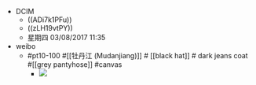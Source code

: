 - DCIM
    - ((ADi7k1PFu))
    - ((zLH19vtPY))
    - 星期四 03/08/2017 11:35 
- weibo
    - #pt10-100 #[[牡丹江 (Mudanjiang)]] # [[black hat]] # dark jeans coat #[[grey pantyhose]] #canvas
        - ![](https://firebasestorage.googleapis.com/v0/b/firescript-577a2.appspot.com/o/imgs%2Fapp%2FXELiu-NovaKG%2F4PHaPc39ca.jpg?alt=media&token=bdb1764b-d203-4521-8c78-cfb4d158a455)
